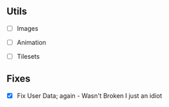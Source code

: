 

## Utils
- [ ] Images
- [ ] Animation
- [ ] Tilesets


## Fixes
- [x] Fix User Data; again - Wasn't Broken I just an idiot